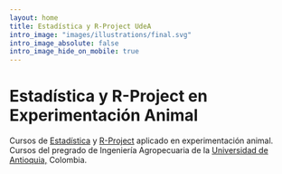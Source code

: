 ```yaml
---
layout: home
title: Estadística y R-Project UdeA
intro_image: "images/illustrations/final.svg"
intro_image_absolute: false
intro_image_hide_on_mobile: true
---
```


# Estadística y R-Project en Experimentación Animal

<p style="text-align:justify">

Cursos de <a href = "https://moderndive.com/">Estadística</a> y <a href = "https://cran.r-project.org/">R-Project</a> aplicado en experimentación animal. Cursos del pregrado de Ingeniería Agropecuaria de la 
<a href="http://www.udea.edu.co/wps/portal/udea/web/inicio/!ut/p/z1/04_Sj9CPykssy0xPLMnMz0vMAfIjo8ziLSydjQwdTQx8LAws3AwcA0N8XE1CfQ0M_E31wwkpiAJKG-AAjgZA_VFgJXATDLwNTYEmuAb4hfg7B7h4GUEV4DGjIDfCINNRUREATA0gew!!/dz/d5/L2dBISEvZ0FBIS9nQSEh/">Universidad de Antioquia,</a> Colombia.


</p>


